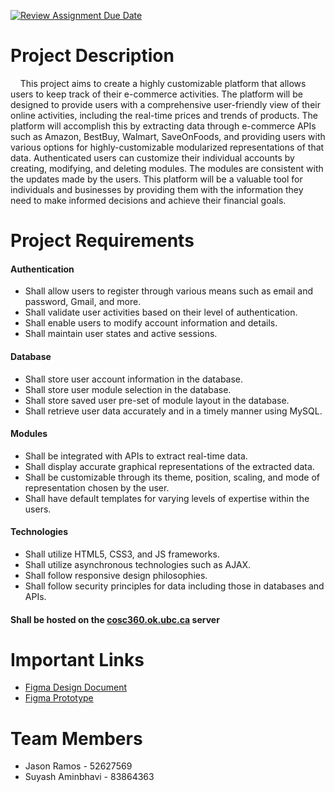 [![Review Assignment Due Date](https://classroom.github.com/assets/deadline-readme-button-24ddc0f5d75046c5622901739e7c5dd533143b0c8e959d652212380cedb1ea36.svg)](https://classroom.github.com/a/enf2qyfT)
# Project Description
&nbsp;&nbsp;&nbsp;&nbsp;This project aims to create a highly customizable platform that allows users to keep track of their e-commerce activities. The platform will be designed to provide users with a comprehensive user-friendly view of their online activities, including the real-time prices and trends of products. The platform will accomplish this by extracting data through e-commerce APIs such as Amazon, BestBuy, Walmart, SaveOnFoods, and providing users with various options for highly-customizable modularized representations of that data. Authenticated users can customize their individual accounts by creating, modifying, and deleting modules. The modules are consistent with the updates made by the users. This platform will be a valuable tool for individuals and businesses by providing them with the information they need to make informed decisions and achieve their financial goals.


# Project Requirements
#### Authentication
- Shall allow users to register through various means such as email and password, Gmail, and more.
- Shall validate user activities based on their level of authentication.
- Shall enable users to modify account information and details.
- Shall maintain user states and active sessions.

#### Database
- Shall store user account information in the database.
- Shall store user module selection in the database.
- Shall store saved user pre-set of module layout in the database.
- Shall retrieve user data accurately and in a timely manner using MySQL.

#### Modules
- Shall be integrated with APIs to extract real-time data.
- Shall display accurate graphical representations of the extracted data.
- Shall be customizable through its theme, position, scaling, and mode of representation chosen by the user.
- Shall have default templates for varying levels of expertise within the users.

#### Technologies
- Shall utilize HTML5, CSS3, and JS frameworks.
- Shall utilize asynchronous technologies such as AJAX.
- Shall follow responsive design philosophies.
- Shall follow security principles for data including those in databases and APIs.

#### Shall be hosted on the <ins>cosc360.ok.ubc.ca</ins> server

# Important Links

- [Figma Design Document](https://www.figma.com/proto/OON9Efmn4f3xy8eTf62Xz0/COSC-360?page-id=0%3A1&node-id=0%3A1&viewport=-2805%2C141%2C0.23&scaling=min-zoom&starting-point-node-id=14%3A689)
- [Figma Prototype](https://www.figma.com/file/OON9Efmn4f3xy8eTf62Xz0/COSC-360?node-id=0%3A1&t=S4cOOSOziCK0uLYT-1)


# Team Members
- Jason Ramos - 52627569
- Suyash Aminbhavi - 83864363









